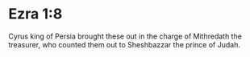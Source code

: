# Ezra 1:8

Cyrus king of Persia brought these out in the charge of Mithredath the treasurer, who counted them out to Sheshbazzar the prince of Judah.
